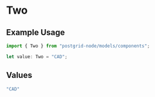 # Two

## Example Usage

```typescript
import { Two } from "postgrid-node/models/components";

let value: Two = "CAD";
```

## Values

```typescript
"CAD"
```